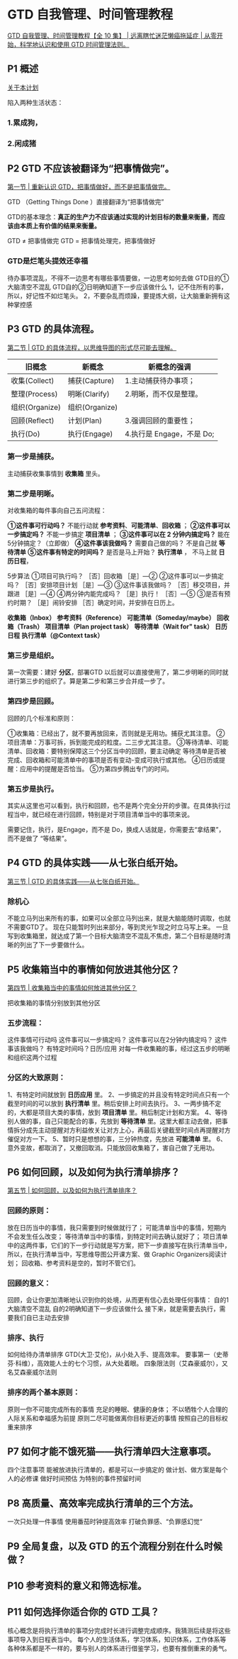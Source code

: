 # GTD 自我管理、时间管理教程

[GTD 自我管理、时间管理教程【全 10 集】 | 远离瞎忙迷茫懒癌拖延症 | 从零开始，科学地认识和使用 GTD 时间管理法则。](https://www.bilibili.com/video/BV1wE411176Q)

## P1 概述

[关于本计划](https://topbook.cc/course/detail/153?selectedCourse=153)

陷入两种生活状态：
### 1.累成狗，

### 2.闲成猪


## P2 GTD 不应该被翻译为“把事情做完”。

[第一节 | 重新认识 GTD，把事情做好，而不是把事情做完。](https://topbook.cc/course/detail/153?selectedSection=84)

GTD （Getting Things Done ）直接翻译为“把事情做完”

GTD的基本理念：**真正的生产力不应该通过实现的计划目标的数量来衡量，而应该由本质上有价值的结果来衡量。**

GTD ≠ 把事情做完
GTD = 把事情处理完，把事情做好

### GTD是烂笔头提效还幸福

待办事项混乱，不得不一边思考有哪些事情要做，一边思考如何去做
GTD目的①大脑清空不混乱
GTD自的②日明确知道下一步应该做什么
1，记不住所有的事，所以，好记性不如烂笔头。
2，不要杂乱而烦躁，要提炼大纲，让大脑重新拥有这种掌控感

## P3 GTD 的具体流程。

[第二节 | GTD 的具体流程，以思维导图的形式尽可能去理解。](https://topbook.cc/course/detail/153?selectedSection=85)

|旧概念|新概念|新概念的强调|
| --- | --- | --- |
|收集(Collect)      |捕获(Capture)|  1.主动捕获待办事项； |
|整理(Process)      |明晰(Clarify)|  2.明晰，而不仅是整理。 |
|组织(Organize)     |组织(Organize)|
|回顾(Reflect)      |计划(Plan)|  3.强调回顾的重要性；|
|执行(Do)           |执行(Engage)|  4.执行是 Engage，不是 Do; |

### 第一步是捕获。

主动捕获收集事情到 **收集箱** 里头。

### 第二步是明晰。

对收集箱的每件事向自己五问流程：

**①这件事可行动吗？** 
	不能行动就 **参考资料**、**可能清单**、**回收箱** ；
**②这件事可以一步搞定吗？** 
	不能一步搞定 **项目清单** ；
**③这件事可以在 2 分钟内搞定吗？** 
	能在5分钟搞定？（立即做）
**④这件事该我做吗？** 
	需要自己做的吗？ 不是自己就 **等待清单**
**⑤这件事有特定的时间吗？** 
	是否是马上开始？ **执行清单** ， 不马上就 **日历日程**，

5步算法
①项目可执行吗？
［否］回收箱
［是］―②
②这件事可以一步搞定吗？
［否］安排项目计划
［是］―③
③这件事该我做吗？
［否］移交项目，并跟进
［是］―④
④两分钟内能完成吗？
［是］执行！
［否］―⑤
③是否有预约时期？
［是］闹铃安排
［否］确定时间，并安排在日历上。

**收集箱（Inbox）** 
**参考资料（Reference）**
**可能清单（Someday/maybe）**
**回收箱（Trash）** 
**项目清单（Plan project task）** 
**等待清单（Wait for" task）** 
**日历日程**
**执行清单（@Context task）**

### 第三步是组织。

第一次需要：建好 **分区**，部署GTD
以后就可以直接使用了，第二步明晰的同时就进行第三步的组织了。算是第二步和第三步合并成一步了。

### 第四步是回顾。

回顾的几个标准和原则：

①收集箱：已经出了，就不要再放回来，否则就是无用功。捕获尤其注意。
②项目清单：万事可拆，拆到能完成的粒度。二三步尤其注意。
③等待清单、可能清单、回收箱：要特别保障这三个分区当中的回顾，要主动确定 等待清单是否被完成、回收箱和可能清单中的事项是否有变动-变成可执行或其他。
④日历或提醒：应用中的提醒是否恰当。
⑤为第四步腾出专门的时间。

### 第五步是执行。

其实从这里也可以看到，执行和回顾，也不是两个完全分开的步骤。在具体执行过程当中，就已经在进行回顾，特别是对于项目清单当中的事项来说。

需要记住，执行，是Engage，而不是 Do，换成人话就是，你需要去“拿结果”，而不是做了 “等结果”。

## P4 GTD 的具体实践——从七张白纸开始。

[第三节 | GTD 的具体实践——从七张白纸开始。](https://topbook.cc/course/detail/153?selectedSection=87)

### 除机心

不能立马列出来所有的事，如果可以全部立马列出来，就是大脑能随时调取，也就不需要GTD了。
现在只能暂时列出来部分，等到灵光乍现之时立马写上来。
一旦写到收集箱里，就达成了第一个目标大脑清空不混乱不焦虑，第二个目标是随时清晰的列出了下一步要做什么。

## P5 收集箱当中的事情如何放进其他分区？

[第四节 | 收集箱当中的事情如何放进其他分区？](https://topbook.cc/course/detail/153?selectedSection=88)

把收集箱的事情分别放到其他分区
### 五步流程：
这件事情可行动吗
这件事可以一步搞定吗？
这件事可以在2分钟内搞定吗？
这件事该我做吗？
有特定时间吗？日历/应用
对每一件收集箱的事，经过这五步的明晰和组织这两个过程

### 分区的大致原则：
1、有特定时间就放到 **日历应用** 里。
2、一步搞定的并且没有特定时间点只有一个截至时间的可以放到 **执行清单** 里。稍后安排上时间去执行。
3、一两步搞不定的，大都是项目大类的事情，放到 **项目清单** 里。稍后制定计划和方案。
4、等待别人做的事，自己只能配合的事，先放到 **等待清单** 里。这里大都主动去做，把事情拆分成先主动提醒对方利益攸关让对方上心，再最后关键截至时间点再提醒对方催促对方一下。
5、暂时只是想想的事，三分钟热度，先放进 **可能清单** 里。
6、意外变故，都取消了，又撤回取消。只能放回收集箱了，害自己做了无用功。

## P6 如何回顾，以及如何为执行清单排序？

[第五节 | 如何回顾，以及如何为执行清单排序？](https://topbook.cc/course/detail/153?selectedSection=89)

### 回顾的原则：
放在日历当中的事情，我只需要到时候做就行了；
可能清单当中的事情，短期内不会发生任么改变；
等待清单当中的事情，到特定时间去确认就好了；
项日清单中的这两件事，它们的下一步行动就是写方案，把下一步直接写在执行清单当中，所以，在执行清单当中，写思维导图公开课方案、做 Graphic Organizers阅读计划；
回收箱、参考资料是空的，暂时不管它们。

### 回顾的意义：
回顾，会让你更加清晰地认识到你的处境，从而更有信心去处理任何事情：
自的1大脑清空不混乱
自的2明确知道下一步应该做什么
接下来，就是需要去执行，需要我们自已主动去安排

### 排序、执行
如何给待办清单排序
GTD(大卫·艾伦)，从小处入手、提高效率。
要事第一（史蒂芬·科维），高效能人士的七个习惯，从大处着眼。
四象限法则（艾森豪威尔），又名艾森豪威尔法则

### 排序的两个基本原则：
原则一你不可能完成所有的事情
	充足的睡眠、健康的身体；
	不以牺牲个人合理的人际关系和幸福感为前提
原则二尽可能做离你目标更近的事情
	按照自己的目标权重来排序

## P7 如何才能不饿死猫——执行清单四大注意事项。
四个注意事项
能被放进执行清单的，都是可以一步搞定的
做计划、做方案是每个人的必修课
做好时间预估
为特别的事件预留时间

## P8 高质量、高效率完成执行清单的三个方法。
一次只处理一件事情
使用番茄时钟提高效率
打破负罪感、“负罪感幻觉“

## P9 全局复盘，以及 GTD 的五个流程分别在什么时候做？


## P10 参考资料的意义和筛选标准。


## P11 如何选择你适合你的 GTD 工具？





核心概念是将执行清单的事项分完成时长进行调整完成顺序。我猜测后续是将这些事项导入到日程表当中。
每个人的生活体系，学习体系，知识体系，工作体系等各种体系都是不一样的，要与别人的体系进行借鉴学习，也要有推倒重来的勇气。

